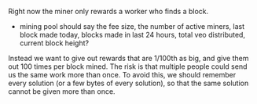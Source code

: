 Right now the miner only rewards a worker who finds a block.

* mining pool should say the fee size, the number of active miners, last block made today, blocks made in last 24 hours, total veo distributed, current block height?

Instead we want to give out rewards that are 1/100th as big, and give them out 100 times per block mined.
The risk is that multiple people could send us the same work more than once.
To avoid this, we should remember every solution (or a few bytes of every solution), so that the same solution cannot be given more than once.
